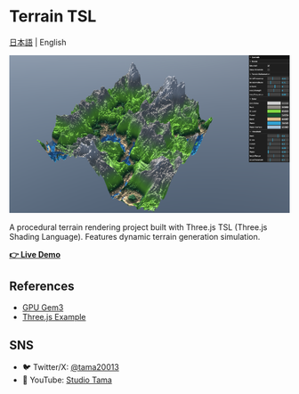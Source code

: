 # Terrain TSL

[日本語](./README.ja.md) | English

[![Terrain TSL Demo](./public/thumbnail.png)](https://www.styublog.com/shader/terrain)

A procedural terrain rendering project built with Three.js TSL (Three.js Shading Language). Features dynamic terrain generation simulation.

**[👉 Live Demo](https://www.styublog.com/shader/terrain)**

## References

- [GPU Gem3](https://developer.nvidia.com/gpugems/gpugems3/foreword)
- [Three.js Example](https://threejs.org/examples/?q=tsl#webgpu_tsl_procedural_terrain)

## SNS

- 🐦 Twitter/X: [@tama20013](https://x.com/tama20013)
- 🎥 YouTube: [Studio Tama](https://www.youtube.com/@studioTama)
